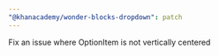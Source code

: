 ```yaml
---
"@khanacademy/wonder-blocks-dropdown": patch
---
```


Fix an issue where OptionItem is not vertically centered
